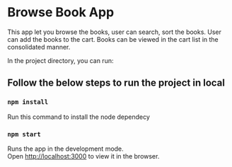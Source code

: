 # Browse Book App

This app let you browse the books, user can search, sort the books. User can add the books to the cart.
Books can be viewed in the cart list in the consolidated manner.

In the project directory, you can run:

## Follow the below steps to run the project in local

### `npm install`

Run this command to install the node dependecy

### `npm start`

Runs the app in the development mode.\
Open [http://localhost:3000](http://localhost:3000) to view it in the browser.
